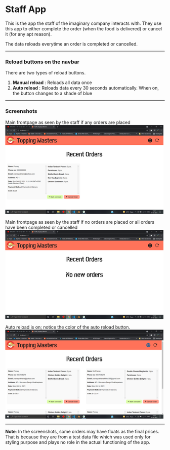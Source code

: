 # Staff App

This is the app the staff of the imaginary company interacts with.
They use this app to either complete the order (when the food is delivered) or cancel it (for any apt reason).

The data reloads everytime an order is completed or cancelled.

---

### Reload buttons on the navbar

There are two types of reload buttons.

1. **Manual reload** : Reloads all data once
2. **Auto reload** : Reloads data every 30 seconds automatically. When on, the button changes to a shade of blue

---

### Screenshots

Main frontpage as seen by the staff if any orders are placed
<img src="./screenshots/all-orders.png" alt="main page with orders" width=500 />

Main frontpage as seen by the staff if no orders are placed or all orders have been completed or cancelled
<img src="./screenshots/all-orders-served.png" alt="main page without orders" width=500 />

Auto reload is on; notice the color of the auto reload button.
<img src="./screenshots/auto-reload-on.png" alt="auto-reload-on" width=500 />

---

**Note**: In the screenshots, some orders may have floats as the final prices. That is because they are from a test data file which was used only for styling purpose and plays no role in the actual functioning of the app.
